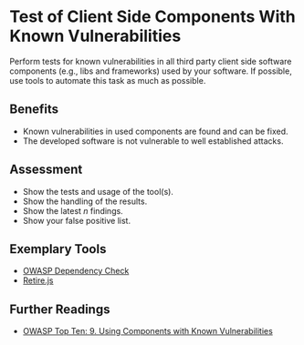 # Test of Client Side Components With Known Vulnerabilities

Perform tests for known vulnerabilities in all third party client side software components (e.g., libs and frameworks) used by your software. If possible, use tools to automate this task as much as possible.

## Benefits

- Known vulnerabilities in used components are found and can be fixed.
- The developed software is not vulnerable to well established attacks.

## Assessment

- Show the tests and usage of the tool(s).
- Show the handling of the results.
- Show the latest *n* findings.
- Show your false positive list.

## Exemplary Tools

- [OWASP Dependency Check](https://owasp.org/www-project-dependency-check)
- [Retire.js](https://retirejs.github.io/retire.js)
## Further Readings
- [OWASP Top Ten: 9. Using Components with Known Vulnerabilities](https://owasp.org/www-project-top-ten/2017/A9_2017-Using_Components_with_Known_Vulnerabilities)
